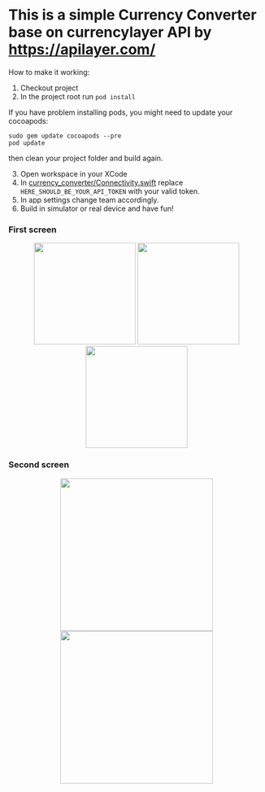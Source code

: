 # This is a simple Currency Converter base on currencylayer API by https://apilayer.com/

How to make it working:

1. Checkout project
2. In the project root run `pod install`

If you have problem installing pods, you might need to update your cocoapods:
```
sudo gem update cocoapods --pre
pod update
```
then clean your project folder and build again.

3. Open workspace in your XCode
4. In [currency_converter/Connectivity.swift](currency_converter/Connectivity.swift) replace `HERE_SHOULD_BE_YOUR_API_TOKEN` with your valid token.
5. In app settings change team accordingly.
6. Build in simulator or real device and have fun!

### First screen

<p align="center">
<img src="https://user-images.githubusercontent.com/16252676/58506229-ca108280-81c9-11e9-85d1-0a56036be330.PNG" width="200">
<img src="https://user-images.githubusercontent.com/16252676/58461211-11ffbd00-816a-11e9-927f-5d21abcbee7e.png" width="200">
<img src="https://user-images.githubusercontent.com/16252676/58462477-f6e27c80-816c-11e9-97f1-5b33f06537ca.png" width="200">
</p>

### Second screen

<p align="center">
<img src="https://user-images.githubusercontent.com/16252676/58506230-caa91900-81c9-11e9-9c14-3bbb39c51ee8.PNG" width="300">
<img src="https://user-images.githubusercontent.com/16252676/58506231-caa91900-81c9-11e9-8a0e-7c64bfea1821.PNG" width="300">
</p>
